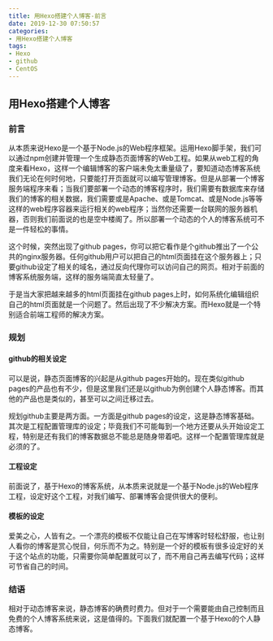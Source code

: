 ```yaml
---
title: 用Hexo搭建个人博客-前言
date: 2019-12-30 07:50:57
categories:
- 用Hexo搭建个人博客
tags:
- Hexo
- github
- CentOS
---
```


## 用Hexo搭建个人博客

### 前言
从本质来说Hexo是一个基于Node.js的Web程序框架。运用Hexo脚手架，我们可以通过npm创建并管理一个生成静态页面博客的Web工程。如果从web工程的角度来看Hexo，这样一个编辑博客的客户端未免太重量级了，要知道动态博客系统我们无论在何时何地，只要能打开页面就可以编写管理博客。但是从部署一个博客服务端程序来看；当我们要部署一个动态的博客程序时，我们需要有数据库来存储我们的博客的相关数据，我们需要或是Apache、或是Tomcat、或是Node.js等等这样的web程序容器来运行相关的web程序；当然你还需要一台联网的服务器机器，否则我们前面说的也是空中楼阁了。所以部署一个动态的个人的博客系统可不是一件轻松的事情。
<!-- more -->
这个时候，突然出现了github pages，你可以把它看作是个github推出了一个公共的nginx服务器。任何github用户可以把自己的html页面挂在这个服务器上；只要github设定了相关的域名，通过反向代理你可以访问自己的网页。相对于前面的博客系统服务端，这样的服务端简直太轻量了。

于是当大家把越来越多的html页面挂在github pages上时，如何系统化编辑组织自己的html页面就是一个问题了。然后出现了不少解决方案。而Hexo就是一个特别适合前端工程师的解决方案。

### 规划

#### github的相关设定
可以是说，静态页面博客的兴起是从github pages开始的。现在类似github pages的产品也有不少，但是这里我们还是以github为例创建个人静态博客。而其他的产品也是类似的，甚至可以之间迁移过去。

规划github主要是两方面。一方面是github pages的设定，这是静态博客基础。其次是工程配置管理库的设定；毕竟我们不可能每到一个地方还要从头开始设定工程，特别是还有我们的博客数据总不能总是随身带着吧。这样一个配置管理库就是必须的了。

#### 工程设定
前面说了，基于Hexo的博客系统，从本质来说就是一个基于Node.js的Web程序工程，设定好这个工程，对我们编写、部署博客会提供很大的便利。

#### 模板的设定
爱美之心，人皆有之。一个漂亮的模板不仅能让自己在写博客时轻松舒服，也让别人看你的博客是赏心悦目，何乐而不为之。特别是一个好的模板有很多设定好的关于这个站点的功能，只需要你简单配置就可以了，而不用自己再去编写代码；这样可节省自己的时间。

### 结语
相对于动态博客来说，静态博客的确费时费力。但对于一个需要能由自己控制而且免费的个人博客系统来说，这是值得的。下面我们就配置一个基于Hexo的个人静态博客。
